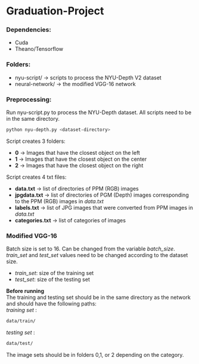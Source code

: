 # Graduation-Project

### Dependencies:
- Cuda
- Theano/Tensorflow

### Folders:
- nyu-script/ -> scripts to process the NYU-Depth V2 dataset
- neural-network/ -> the modified VGG-16 network

### Preprocessing:
Run nyu-script.py to process the NYU-Depth dataset. All scripts need to be in the same directory.
 ```bash
python nyu-depth.py <dataset-directory>
```
Script creates 3 folders: 
- **0** -> Images that have the closest object on the left
- **1** -> Images that have the closest object on the center
- **2** -> Images that have the closest object on the right

Script creates 4 txt files:
- **data.txt**        -> list of directories of PPM (RGB) images
- **jpgdata.txt**     -> list of directories of PGM (Depth) images corresponding to the PPM (RGB) images in *data.txt*
- **labels.txt**      -> list of JPG images that were converted from PPM images in *data.txt*
- **categories.txt**  -> list of categories of images

### Modified VGG-16
Batch size is set to 16. Can be changed from the variable *batch_size*.  
*train_set* and *test_set* values need to be changed according to the dataset size. 
- *train_set*: size of the training set
- *test_set*: size of the testing set

**Before running**  
The training and testing set should be in the same directory as the network and should have the following paths:  
*training set* :
 ```bash
data/train/
```  

*testing set* : 
 ```bash
data/test/
```  

The image sets should be in folders 0,1, or 2 depending on the category.
  
